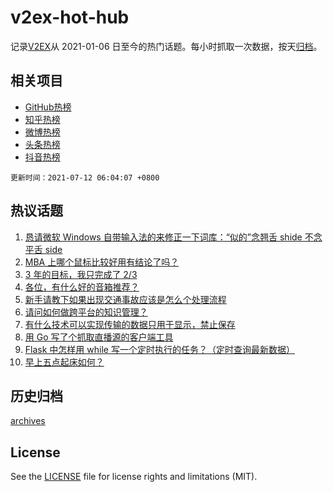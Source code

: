 # v2ex-hot-hub

 记录[V2EX](https://www.v2ex.com/)从 2021-01-06 日至今的热门话题。每小时抓取一次数据，按天[归档](archives)。
 
 ## 相关项目

- [GitHub热榜](https://github.com/snaildev/github-hot-hub)
- [知乎热榜](https://github.com/snaildev/zhihu-hot-hub)
- [微博热榜](https://github.com/snaildev/weibo-hot-hub)
- [头条热榜](https://github.com/snaildev/toutiao-hot-hub)
- [抖音热榜](https://github.com/snaildev/douyin-hot-hub)


 `更新时间：2021-07-12 06:04:07 +0800`

## 热议话题

1. [恳请微软 Windows 自带输入法的来修正一下词库：“似的”念翘舌 shide 不念平舌 side](https://www.v2ex.com/t/788822)
1. [MBA 上哪个鼠标比较好用有结论了吗？](https://www.v2ex.com/t/788802)
1. [3 年的目标，我只完成了 2/3](https://www.v2ex.com/t/788796)
1. [各位，有什么好的音箱推荐？](https://www.v2ex.com/t/788793)
1. [新手请教下如果出现交通事故应该是怎么个处理流程](https://www.v2ex.com/t/788792)
1. [请问如何做跨平台的知识管理？](https://www.v2ex.com/t/788826)
1. [有什么技术可以实现传输的数据只用于显示，禁止保存](https://www.v2ex.com/t/788887)
1. [用 Go 写了个抓取直播源的客户端工具](https://www.v2ex.com/t/788806)
1. [Flask 中怎样用 while 写一个定时执行的任务？（定时查询最新数据）](https://www.v2ex.com/t/788811)
1. [早上五点起床如何？](https://www.v2ex.com/t/788874)

## 历史归档

[archives](archives)

## License

See the [LICENSE](LICENSE) file for license rights and limitations (MIT).
